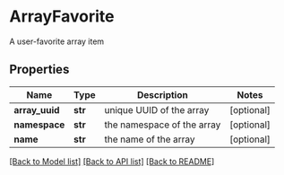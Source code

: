 # ArrayFavorite

A user-favorite array item
## Properties
Name | Type | Description | Notes
------------ | ------------- | ------------- | -------------
**array_uuid** | **str** | unique UUID of the array | [optional] 
**namespace** | **str** | the namespace of the array | [optional] 
**name** | **str** | the name of the array | [optional] 

[[Back to Model list]](../README.md#documentation-for-models) [[Back to API list]](../README.md#documentation-for-api-endpoints) [[Back to README]](../README.md)


